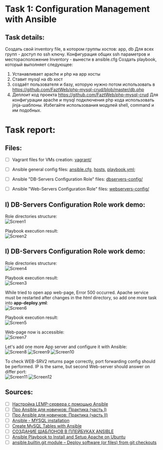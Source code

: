 # Task 1: Configuration Management with Ansible

## Task details:  

Создать свой inventory file, в котором группы хостов: app, db
Для всех групп - доступ по ssh ключу. Конфигурация общих ssh параметров и месторасположение Inventory - вынести в ansible.cfg
Создать playbook, который выполняет следующее:
1. Устанавливает apache и php на app хосты
2. Ставит mysql на db хост
3. создаёт пользователя и базу, которую нужно потом использовать в https://github.com/FaztWeb/php-mysql-crud/blob/master/db.php
4. Деплоит код проекта https://github.com/FaztWeb/php-mysql-crud
Для конфигурации apache и mysql подключения php кода использовать jinja-шаблоны. Избегайте использования модулей shell, command и им подобных. 

# Task report:  

## Files:
- [ ] Vagrant files for VMs creation: [vagrant/](./vagrant/)
- [ ] Ansible general config files: [ansible.cfg](./ansible/ansible.cfg), [hosts](./ansible/hosts), [playbook.yml](./ansible/playbook.yml);  
- [ ] Ansible "DB-Servers Configuration Role" files: [dbservers-config/](./ansible/dbservers-config/)
- [ ] Ansible "Web-Servers Configuration Role" files: [webservers-config/](./ansible/webservers-config/)


## I) DB-Servers Configuration Role work demo:

Role directories structure:  
![Screen1](./task_images/Screenshot_1.png)

Playbook execution result:  
![Screen2](./task_images/Screenshot_2.png)

## I) DB-Servers Configuration Role work demo:

Role directories structure:  
![Screen4](./task_images/Screenshot_4.png)

Playbook execution result:  
![Screen3](./task_images/Screenshot_3.png)

While tried to open app web-page, Error 500 occurred. Apache service must be restarted after changes in the _html_ directory, so add one more task into **app-deploy.yml**:  
![Screen6](./task_images/Screenshot_6.png)

Playbook execution result:  
![Screen5](./task_images/Screenshot_5.png)

Web-page now is accessible:  
![Screen7](./task_images/Screenshot_7.png)

Let's add one more App server and configure it with Ansible:  
![Screen8](./task_images/Screenshot_8.png)
![Screen9](./task_images/Screenshot_9.png)
![Screen10](./task_images/Screenshot_10.png)

To check WEB-SRV2 returns page correctly, port forwarding config should be performed. IP is the same, but second Web-server should answer on differ port:  
![Screen11](./task_images/Screenshot_11.png)
![Screen12](./task_images/Screenshot_12.png)


## Sources:  

- [ ] [Настройка LEMP-сервера с помощью Ansible](https://habr.com/ru/company/nixys/blog/668458/)
- [ ] [Про Ansible для новичков: Практика (часть I)](https://habr.com/ru/company/nixys/blog/672656/)
- [ ] [Про Ansible для новичков: Практика (часть II)](https://habr.com/ru/company/nixys/blog/674088/)
- [ ] [Ansible - MYSQL installation](https://medium.com/@kelom.x/ansible-mysql-installation-2513d0f70faf)
- [ ] [Create MySQL Tables with Ansible](https://stackoverflow.com/questions/29179856/create-mysql-tables-with-ansible)
- [ ] [СОЗДАНИЕ ШАБЛОНОВ В ПЛЕЙБУКАХ ANSIBLE](https://www.8host.com/blog/sozdanie-shablonov-v-plejbukax-ansible/)
- [ ] [Ansible Playbook to Install and Setup Apache on Ubuntu](https://linuxopsys.com/topics/ansible-playbook-to-install-apache)
- [ ] [ansible.builtin.git module – Deploy software (or files) from git checkouts](https://docs.ansible.com/ansible/latest/collections/ansible/builtin/git_module.html)
